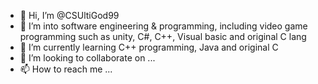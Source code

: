 - 👋 Hi, I’m @CSUltiGod99
- 👀 I’m into software engineering & programming, including video game programming such as unity, C#, C++, Visual basic and original C lang
- 🌱 I’m currently learning C++ programming, Java and original C
- 💞️ I’m looking to collaborate on ...
- 📫 How to reach me ...

<!---
CSUltiGod99/CSUltiGod99 is a ✨ special ✨ repository because its `README.md` (this file) appears on your GitHub profile.
You can click the Preview link to take a look at your changes.
--->
